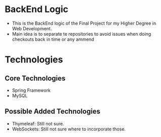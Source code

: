 # BackEnd Logic
- This is the BackEnd logic of the Final Project for my Higher Degree in Web Development.
- Main idea is to separate te repositories to avoid issues when doing checkouts back in time or any ammend

# Technologies
## Core Technologies
- Spring Framework
- MySQL

## Possible Added Technologies
- Thymeleaf: Still not sure.
- WebSockets: Still not sure where to incorporate those.

